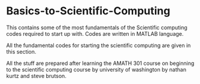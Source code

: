 # Basics-to-Scientific-Computing
This contains some of the most fundamentals of the Scientific computing codes required to start up with. Codes are written in MATLAB language.


All the fundamental codes for starting the scientific computing are given in this section.

All the stuff are prepared after learning the AMATH 301 course on beginning to the scientific computing course by university of washington by nathan kurtz and steve brutson.
